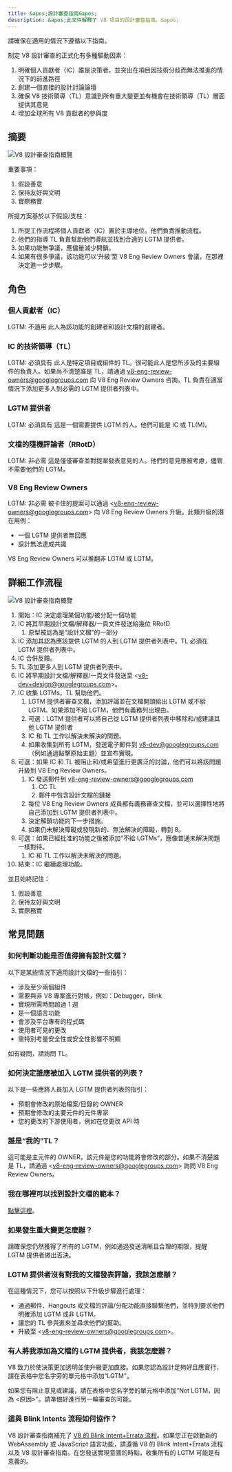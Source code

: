 ```yaml
---
title: &apos;設計審查指南&apos;
description: &apos;此文件解釋了 V8 項目的設計審查指南。&apos;
---
```

請確保在適用的情況下遵循以下指南。

制定 V8 設計審查的正式化有多種驅動因素：

1. 明確個人貢獻者（IC）誰是決策者，並突出在項目因技術分歧而無法推進的情況下的前進路徑
1. 創建一個直接的設計討論論壇
1. 確保 V8 技術領導（TL）意識到所有重大變更並有機會在技術領導（TL）層面提供其意見
1. 增加全球所有 V8 貢獻者的參與度

## 摘要

![V8 設計審查指南概覽](/_img/docs/design-review-guidelines/design-review-guidelines.svg)

重要事項：

1. 假設善意
1. 保持友好與文明
1. 實際務實

所提方案基於以下假設/支柱：

1. 所提工作流程將個人貢獻者（IC）置於主導地位。他們負責推動流程。
1. 他們的指導 TL 負責幫助他們導航並找到合適的 LGTM 提供者。
1. 如果功能無爭議，應儘量減少開銷。
1. 如果有很多爭議，該功能可以&lsquo;升級&rsquo;至 V8 Eng Review Owners 會議，在那裡決定進一步步驟。

## 角色

### 個人貢獻者（IC）

LGTM: 不適用
此人為該功能的創建者和設計文檔的創建者。

### IC 的技術領導（TL）

LGTM: 必須具有
此人是特定項目或組件的 TL。很可能此人是您所涉及的主要組件的負責人。如果尚不清楚誰是 TL，請通過 v8-eng-review-owners@googlegroups.com 向 V8 Eng Review Owners 咨詢。TL 負責在適當情況下添加更多人到必需的 LGTM 提供者列表中。

### LGTM 提供者

LGTM: 必須具有
這是一個需要提供 LGTM 的人。他們可能是 IC 或 TL(M)。

### 文檔的隨機評論者（RRotD）

LGTM: 非必需
這是僅僅審查並對提案發表意見的人。他們的意見應被考慮，儘管不需要他們的 LGTM。

### V8 Eng Review Owners

LGTM: 非必需
被卡住的提案可以通過 &lt;v8-eng-review-owners@googlegroups.com&gt; 向 V8 Eng Review Owners 升級。此類升級的潛在用例：

- 一個 LGTM 提供者無回應
- 設計無法達成共識

V8 Eng Review Owners 可以推翻非 LGTM 或 LGTM。

## 詳細工作流程

![V8 設計審查指南概覽](/_img/docs/design-review-guidelines/design-review-guidelines.svg)

1. 開始：IC 決定處理某個功能/被分配一個功能
1. IC 將其早期設計文檔/解釋器/一頁文件發送給幾位 RRotD
    1. 原型被認為是“設計文檔”的一部分
1. IC 添加其認為應該提供 LGTM 的人到 LGTM 提供者列表中。TL 必須在 LGTM 提供者列表中。
1. IC 合併反饋。
1. TL 添加更多人到 LGTM 提供者列表中。
1. IC 將早期設計文檔/解釋器/一頁文件發送至 &lt;v8-dev+design@googlegroups.com&gt;。
1. IC 收集 LGTMs，TL 幫助他們。
    1. LGTM 提供者審查文檔，添加評論並在文檔開頭給出 LGTM 或不給 LGTM。如果添加不給 LGTM，他們有義務列出理由。
    1. 可選：LGTM 提供者可以將自己從 LGTM 提供者列表中移除和/或建議其他 LGTM 提供者
    1. IC 和 TL 工作以解決未解決的問題。
    1. 如果收集到所有 LGTM，發送電子郵件到 v8-dev@googlegroups.com （例如通過點擊原始主題）並宣布實現。
1. 可選：如果 IC 和 TL 被阻止和/或希望進行更廣泛的討論，他們可以將該問題升級到 V8 Eng Review Owners。
    1. IC 發送郵件到 v8-eng-review-owners@googlegroups.com
        1. CC TL
        1. 郵件中包含設計文檔的鏈接
    1. 每位 V8 Eng Review Owners 成員都有義務審查文檔，並可以選擇性地將自己添加到 LGTM 提供者列表中。
    1. 決定解鎖功能的下一步措施。
    1. 如果仍未解決障礙或發現新的、無法解決的障礙，轉到 8。
1. 可選：如果已經批准的功能之後被添加“不給 LGTMs”，應像普通未解決問題一樣對待。
    1. IC 和 TL 工作以解決未解決的問題。
1. 結束：IC 繼續處理功能。

並且始終記住：

1. 假設善意
1. 保持友好與文明
1. 實際務實

## 常見問題

### 如何判斷功能是否值得擁有設計文檔？

以下是某些情況下適用設計文檔的一些指引：

- 涉及至少兩個組件
- 需要與非 V8 專案進行對帳，例如：Debugger，Blink
- 實現所需時間超過 1 週
- 是一個語言功能
- 會涉及平台專有的程式碼
- 使用者可見的更改
- 需特別考量安全性或安全性影響不明顯

如有疑問，請詢問 TL。

### 如何決定誰應被加入 LGTM 提供者的列表？

以下是一些應將人員加入 LGTM 提供者列表的指引：

- 預期會修改的原始檔案/目錄的 OWNER
- 預期會修改的主要元件的元件專家
- 您的更改的下游使用者，例如在您更改 API 時

### 誰是“我的”TL？

這可能是主元件的 OWNER，該元件是您的功能將會修改的部分。如果不清楚誰是 TL，請通過 &lt;v8-eng-review-owners@googlegroups.com> 詢問 V8 Eng Review Owners。

### 我在哪裡可以找到設計文檔的範本？

[點擊這裡](https://docs.google.com/document/d/1CWNKvxOYXGMHepW31hPwaFz9mOqffaXnuGqhMqcyFYo/template/preview)。

### 如果發生重大變更怎麼辦？

請確保您仍然獲得了所有的 LGTM，例如通過發送清晰且合理的期限，提醒 LGTM 提供者做出否決。

### LGTM 提供者沒有對我的文檔發表評論，我該怎麼辦？

在這種情況下，您可以按照以下升級步驟進行處理：

- 通過郵件、Hangouts 或文檔的評論/分配功能直接聯繫他們，並特別要求他們明確添加 LGTM 或非 LGTM。
- 讓您的 TL 參與進來並尋求他們的幫助。
- 升級至 &lt;v8-eng-review-owners@googlegroups.com>。

### 有人將我添加為文檔的 LGTM 提供者，我該怎麼辦？

V8 致力於使決策更加透明並使升級更加直接。如果您認為設計足夠好且應實行，請在表格中您名字旁的單元格中添加“LGTM”。

如果您有阻止意見或建議，請在表格中您名字旁的單元格中添加“Not LGTM，因為 \<原因>”。請準備好進行另一輪審查的可能。

### 這與 Blink Intents 流程如何協作？

V8 設計審查指南補充了 [V8 的 Blink Intent+Errata 流程](/docs/feature-launch-process)。如果您正在啟動新的 WebAssembly 或 JavaScript 語言功能，請遵循 V8 的 Blink Intent+Errata 流程以及 V8 設計審查指南。在您發送實現意圖的時點，收集所有的 LGTM 可能是有意義的。
